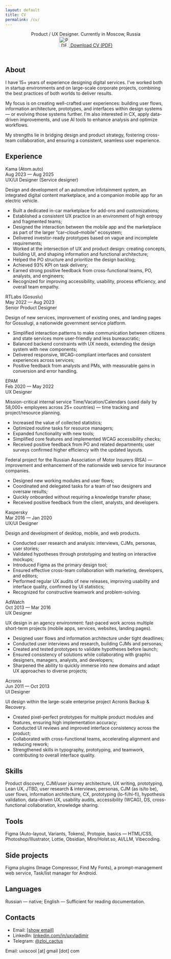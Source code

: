 ```yaml
---
layout: default
title: CV
permalink: /cv/
---
```

<div class="container">
<header class="cv-head">
  <div class="cv-title">Product / UX Designer. Currently in Moscow, Russia</div>
<!-- Download (trigger + popover) -->
<div class="cv-download-wrap">
  <a id="cv-download-trigger" class="cv-download-link disabled-text" href="{{ site.baseurl }}/ui/vladimir_zhukov_cv_eng_v1.pdf">
    <img class="cv-download-icon" src="{{ site.baseurl }}/ui/icon_pdf.svg" alt="PDF" width="32" height="32" aria-hidden="true">
    <span>Download CV (PDF)</span>
  </a>
  <!-- десктопная плашка -->
  <div id="cv-download-pop" class="cv-download-pop" hidden aria-hidden="true" role="dialog" aria-label="Download CV">
    <div class="cv-download-pop__title">Download CV (PDF)</div>
    <a class="cv-download-pop__row" href="{{ site.baseurl }}/vladimir_zhukov_cv_rus_v1.1.pdf">
      <img class="cv-download-pop__icon" src="{{ site.baseurl }}/ui/icon_download_32.svg" alt="" aria-hidden="true">
      <span class="cv-download-pop__label">PDF на русском</span>
      <span class="cv-download-pop__size">1.69&nbsp;MB</span>
    </a>
    <a class="cv-download-pop__row" href="{{ site.baseurl }}/vladimir_zhukov_cv_eng_v1.pdf">
      <img class="cv-download-pop__icon" src="{{ site.baseurl }}/ui/icon_download_32.svg" alt="" aria-hidden="true">
      <span class="cv-download-pop__label">PDF in English</span>
      <span class="cv-download-pop__size">1.99&nbsp;MB</span>
    </a>
  </div>
</div>
</header>
  <section class="cv-grid">
    <!-- ABOUT -->
    <div class="cv-rail"></div>
    <div class="cv-right"><h2 class="cvsubheading">About</h2></div>
    <div class="cv-rail"></div>
    <div class="cv-right">
      <p>I have 15+ years of experience designing digital services. I’ve worked both in startup environments and on large-scale corporate projects, combining the best practices of both worlds to deliver results.</p><p>My focus is on creating well-crafted user experiences: building user flows, information architecture, prototypes, and interfaces within design systems — or evolving those systems further. I’m also interested in CX, apply data-driven improvements, and use AI tools to enhance analysis and optimize workflows.</p><p>My strengths lie in bridging design and product strategy, fostering cross-team collaboration, and ensuring a consistent, seamless user experience.</p>
    </div>
    <!-- EXPERIENCE -->
    <div class="cv-rail"></div>
    <div class="cv-right"><h2 class="cvsubheading">Experience</h2></div>
    <!-- Job: Atom -->
    <div class="cv-rail">
      <span class="cv-company">Kama (Atom.auto)</span><br>
      <span class="cv-dates">Aug 2023 — Aug 2025</span>
    </div>
    <div class="cv-right">
      <div class="cv-role">UX/UI Designer (Service designer)</div>
      <p>Design and development of an automotive infotainment system, an integrated digital content marketplace, and a companion mobile app for an electric vehicle.</p>
      <ul class="cv-bullets">
        <li>Built a dedicated in-car marketplace for add-ons and customizations;</li>
        <li>Established a consistent UX practice in an environment of high entropy and fragmented teams;</li>
        <li>Designed the interaction between the mobile app and the marketplace as part of the larger “car–cloud–mobile” ecosystem;</li>
        <li>Delivered investor-ready prototypes based on vague and incomplete requirements;</li>
        <li>Worked at the intersection of UX and product design: creating concepts, building UI, and shaping information and functional architecture;</li>
        <li>Helped the PO structure and prioritize the design backlog;</li>
        <li>Achieved 93% KPI on task delivery;</li>
        <li>Earned strong positive feedback from cross-functional teams, PO, analysts, and engineers;</li>
        <li>Recognized for improving accessibility, usability, process efficiency, and overall team empathy.</li>
      </ul>
    </div>
    <!-- Job: RTLABS -->
    <div class="cv-rail">
      <span class="cv-company">RTLabs (Gosuslu)</span><br>
      <span class="cv-dates">May 2022 — Aug 2023</span>
    </div>
    <div class="cv-right">
      <div class="cv-role">Senior Product Designer</div>
      <p>Design of new services, improvement of existing ones, and landing pages for Gosuslugi, a nationwide government service platform.</p>
      <ul class="cv-bullets">
        <li>Simplified interaction patterns to make communication between citizens and state services more user-friendly and less bureaucratic;</li>
        <li>Balanced backend constraints with UX needs, extending the design system with new components;</li>
        <li>Delivered responsive, WCAG-compliant interfaces and consistent experiences across services;</li>
        <li>Positive feedback from analysts and PMs, with measurable gains in conversion and error handling.</li>
      </ul>
    </div>
    <!-- Job: EPAM -->
    <div class="cv-rail">
      <span class="cv-company">EPAM</span><br>
      <span class="cv-dates">Feb 2020 — May 2022</span>
    </div>
    <div class="cv-right">
      <div class="cv-role">UX Designer</div>
       <p>Mission-critical internal service Time/Vacation/Calendars (used daily by 58,000+ employees across 25+ countries) — time tracking and project/resource planning.</p>
      <ul class="cv-bullets">
        <li>Increased the value of collected statistics;</li>
        <li>Optimized routine tasks for resource managers;</li>
        <li>Expanded functionality with new tools;</li>
        <li>Simplified core features and implemented WCAG accessibility checks;</li>
        <li>Received positive feedback from PO and related departments; user surveys confirmed higher efficiency with the updated layouts.</li>
      </ul>
      <p>Federal project for the Russian Association of Motor Insurers (RSA) — improvement and enhancement of the nationwide web service for insurance companies.</p>
      <ul class="cv-bullets">
        <li>Designed new working modules and user flows;</li>
        <li>Coordinated and delegated tasks for a team of two designers and oversaw results;</li>
        <li>Quickly onboarded without requiring a knowledge transfer phase;</li>
        <li>Received positive feedback from the client, analysts, and developers.</li>
      </ul>
    </div>
    <!-- Job: Kaspersky -->
    <div class="cv-rail">
      <span class="cv-company">Kaspersky</span><br>
      <span class="cv-dates">Mar 2016 — Jan 2020</span>
    </div>
    <div class="cv-right">
      <div class="cv-role">UX/UI Designer</div>
      <p>Design and development of desktop, mobile, and web products.</p>
      <ul class="cv-bullets">
        <li>Conducted user research and analysis: interviews, CJMs, personas, user stories;</li>
        <li>Validated hypotheses through prototyping and testing on interactive mockups;</li>
        <li>Introduced Figma as the primary design tool;</li>
        <li>Ensured effective cross-team collaboration with marketing, developers, and editors;</li>
        <li>Performed regular UX audits of new releases, improving usability and interface quality, confirmed by UI statistics;</li>
        <li>Recognized for constructive teamwork and problem-solving.</li>
      </ul>
    </div>
        <!-- Job: AdWatch -->
    <div class="cv-rail">
      <span class="cv-company">AdWatch</span><br>
      <span class="cv-dates">Oct 2013 — Mar 2016</span>
    </div>
    <div class="cv-right">
      <div class="cv-role">UX Designer</div>
      <p>UX design in an agency environment: fast-paced work across multiple short-term projects (mobile apps, services, websites, landing pages).</p>
      <ul class="cv-bullets">
        <li>Designed user flows and information architecture under tight deadlines;</li>
        <li>Conducted user interviews and research, building CJMs and personas;</li>
        <li>Created and tested prototypes to validate hypotheses before launch;</li>
        <li>Ensured consistency of solutions while collaborating with graphic designers, managers, analysts, and developers;</li>
        <li>Sharpened the ability to quickly immerse into new domains and adapt UX approaches to diverse projects;</li>
      </ul>
    </div>
         <!-- Job: Acronis -->
    <div class="cv-rail">
      <span class="cv-company">Acronis</span><br>
      <span class="cv-dates">Jun 2011 — Oct 2013</span>
    </div>
    <div class="cv-right">
      <div class="cv-role">UI Designer</div>
      <p>UI design within the large-scale enterprise project Acronis Backup & Recovery.</p>
      <ul class="cv-bullets">
        <li>Created pixel-perfect prototypes for multiple product modules and features, ensuring high implementation accuracy;</li>
        <li>Conducted UI reviews and improved interface consistency across the product;</li>
        <li>Collaborated with cross-functional teams, accelerating alignment and reducing rework;</li>
        <li>Strengthened skills in typography, prototyping, and teamwork, contributing to overall interface quality.</li>
      </ul>
    </div>
    <!-- SKILLS -->
    <div class="cv-rail"></div>
    <div class="cv-right"><h2 class="cvsubheading">Skills</h2></div>
    <div class="cv-rail"></div>
    <div class="cv-right">
      Product discovery, CJM/user journey architecture, UX writing, prototyping, Lean UX, JTBD, user research & interviews, personas, CJM (as is/to be), user flows, information architecture, CX, prototyping (lo-fi/hi-fi), hypothesis validation, data-driven UX, usability audits, accessibility (WCAG), DS, cross-functional collaboration, knowledge sharing.
    </div>
    <!-- TOOLS -->
    <div class="cv-rail"></div>
    <div class="cv-right"><h2 class="cvsubheading">Tools</h2></div>
    <div class="cv-rail"></div>
    <div class="cv-right">
      Figma (Auto-layout, Variants, Tokens), Protopie, basics — HTML/CSS, Photoshop/Illustrator, Lottie, Obsidian, Miro/Holst.so, AI/LLM, Vibecoding.
    </div>
    <!-- SIDE PROJECTS -->
    <div class="cv-rail"></div>
    <div class="cv-right"><h2 class="cvsubheading">Side projects</h2></div>
    <div class="cv-rail"></div>
    <div class="cv-right">
      Figma plugins (Image Compressor, Find My Fonts), a prompt-management web service, Task/list manager for Android.
    </div>
    <!-- LANGUAGES -->
    <div class="cv-rail"></div>
    <div class="cv-right"><h2 class="cvsubheading">Languages</h2></div>
    <div class="cv-rail"></div>
    <div class="cv-right">
      Russian — native; English — Sufficient for reading documentation.
    </div>
    <!-- CONTACTS -->
    <div class="cv-rail"></div>
    <div class="cv-right"><h2 class="cvsubheading">Contacts</h2></div>
    <div class="cv-rail"></div>
    <div class="cv-right">
      <ul class="cv-contacts-list">
        <li>
          Email: 
          <a class="cv-email" href="javascript:void(0)"
   data-user="loocsixu" data-host="moc.liamg">
  <span class="cv-email-text">[show email]</span>
</a></li>
        <li>
          LinkedIn: 
          <a href="https://linkedin.com/in/uxvladimir" target="_blank" rel="noopener">
            linkedin.com/in/uxvladimir
          </a>
        </li>
        <li>
          Telegram: 
          <a href="https://t.me/zloi_cactus" target="_blank" rel="noopener">
            @zloi_cactus
          </a>
        </li>
      </ul>
      <!-- email обфускация -->
  <script>
(function () {
  function rev(s){ return s.split('').reverse().join(''); }
  document.querySelectorAll('.cv-email').forEach(function(a){
    var addr = rev(a.dataset.user) + '@' + rev(a.dataset.host);
    a.href = 'mailto:' + addr;
    var t = a.querySelector('.cv-email-text');
    if (t) t.textContent = addr;
  });
})();
</script>
      <noscript><p>Email: uxiscool [at] gmail [dot] com</p></noscript>
    </div>
  </section>
  <div class="intro-divider"></div>
</div>
